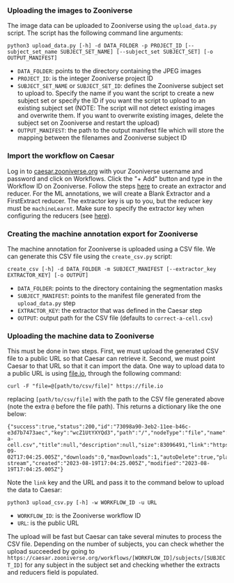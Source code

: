 
### Uploading the images to Zooniverse
The image data can be uploaded to Zooniverse using the `upload_data.py` script. The script has the following command line arguments:
```
python3 upload_data.py [-h] -d DATA_FOLDER -p PROJECT_ID [--subject_set_name SUBJECT_SET_NAME] [--subject_set SUBJECT_SET] [-o OUTPUT_MANIFEST]
```

 * `DATA_FOLDER`: points to the directory containing the JPEG images
 * `PROJECT_ID`: is the integer Zooniverse project ID
 * `SUBJECT_SET_NAME` or `SUBJECT_SET_ID`: defines the Zooniverse subject set to upload to. Specify the name if you want the script to create a new subject set or specify the ID if you want the script to upload to an existing subject set (NOTE: The script will not detect existing images and overwrite them. If you want to overwrite existing images, delete the subject set on Zooniverse and restart the upload)
 * `OUTPUT_MANIFEST`: the path to the output manifest file which will store the mapping between the filenames and Zooniverse subject ID

### Import the workflow on Caesar
Log in to [caesar.zooniverse.org](https://caesar.zooniverse.org) with your Zooniverse username and password and click on Workflows. Click the "+ Add" button and type in the Workflow ID on Zooniverse.
Follow the steps [here](https://zooniverse.github.io/caesar/#creating-an-extractor) to create an extractor and reducer. For the ML annotations, we will create a Blank Extractor and a FirstExtract reducer.
The extractor key is up to you, but the reducer key must be `machineLearnt`. Make sure to specify the extractor key when configuring the reducers (see [here](https://zooniverse.github.io/caesar/#filters)).

### Creating the machine annotation export for Zooniverse
The machine annotation for Zooniverse is uploaded using a CSV file. We can generate this CSV file using the `create_csv.py` script:
```
create_csv [-h] -d DATA_FOLDER -m SUBJECT_MANIFEST [--extractor_key EXTRACTOR_KEY] [-o OUTPUT]
```

 * `DATA_FOLDER`: points to the directory containing the segmentation masks
 * `SUBJECT_MANIFEST`: points to the manifest file generated from the `upload_data.py` step
 * `EXTRACTOR_KEY`: the extractor that was defined in the Caesar step
 * `OUTPUT`: output path for the CSV file (defaults to `correct-a-cell.csv`)

### Uploading the machine data to Zooniverse
This must be done in two steps. First, we must upload the generated CSV file to a public URL so that Caesar can retrieve it. Second, we must point Caesar to that URL so that it can import the data.
One way to upload data to a public URL is using [file.io](https://www.file.io), through the following command:

```
curl -F "file=@[path/to/csv/file]" https://file.io
```
replacing `[path/to/csv/file]` with the path to the CSV file generated above (note the extra `@` before the file path). This returns a dictionary like the one below:
```
{"success":true,"status":200,"id":"73098a90-3eb2-11ee-b46c-e3d7b7473aec","key":"wcZ1UtYXYQd3","path":"/","nodeType":"file","name":"correct-a-cell.csv","title":null,"description":null,"size":83096491,"link":"https://file.io/wcZ1UtYXYQd3","private":false,"expires":"2023-09-02T17:04:25.005Z","downloads":0,"maxDownloads":1,"autoDelete":true,"planId":0,"screeningStatus":"pending","mimeType":"application/octet-stream","created":"2023-08-19T17:04:25.005Z","modified":"2023-08-19T17:04:25.005Z"}
```

Note the `link` key and the URL and pass it to the command below to upload the data to Caesar:
```
python3 upload_csv.py [-h] -w WORKFLOW_ID -u URL
```

 * `WORKFLOW_ID`: is the Zooniverse workflow ID
 * `URL`: is the public URL

The upload will be fast but Caesar can take several minutes to process the CSV file.
Depending on the number of subjects, you can check whether the upload succeeded by going to `https://caesar.zooniverse.org/workflows/[WORKFLOW_ID]/subjects/[SUBJECT_ID]` for any subject in the subject set
and checking whether the extracts and reducers field is populated. 
